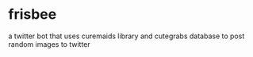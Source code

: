 # frisbee
a twitter bot that uses curemaids library and cutegrabs database to post random images to twitter
